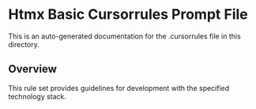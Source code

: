 # Htmx Basic Cursorrules Prompt File

This is an auto-generated documentation for the .cursorrules file in this directory.

## Overview

This rule set provides guidelines for development with the specified technology stack.

